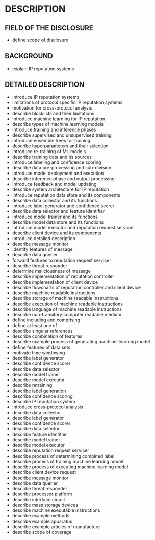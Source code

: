 # DESCRIPTION

## FIELD OF THE DISCLOSURE

- define scope of disclosure

## BACKGROUND

- explain IP reputation systems

## DETAILED DESCRIPTION

- introduce IP reputation systems
- limitations of protocol specific IP reputation systems
- motivation for cross-protocol analysis
- describe blocklists and their limitations
- introduce machine learning for IP reputation
- describe types of machine learning models
- introduce training and inference phases
- describe supervised and unsupervised training
- introduce ensemble trees for training
- describe hyperparameters and their selection
- introduce re-training of ML models
- describe training data and its sources
- introduce labeling and confidence scoring
- describe data pre-processing and sub-division
- introduce model deployment and execution
- describe inference phase and output processing
- introduce feedback and model updating
- describe system architecture for IP reputation
- introduce reputation data store and its components
- describe data collector and its functions
- introduce label generator and confidence scorer
- describe data selector and feature identifier
- introduce model trainer and its functions
- describe model data store and its functions
- introduce model executor and reputation request servicer
- describe client device and its components
- introduce detailed description
- describe message monitor
- identify features of message
- describe data querier
- forward features to reputation request servicer
- describe threat responder
- determine maliciousness of message
- describe implementation of reputation controller
- describe implementation of client device
- describe flowcharts of reputation controller and client device
- describe machine readable instructions
- describe storage of machine readable instructions
- describe execution of machine readable instructions
- describe language of machine readable instructions
- describe non-transitory computer readable medium
- define including and comprising
- define at least one of
- describe singular references
- describe combination of features
- describe example process of generating machine-learning model
- define features of data sets
- motivate time windowing
- describe label generator
- describe confidence scorer
- describe data selector
- describe model trainer
- describe model executor
- describe retraining
- describe label generation
- describe confidence scoring
- describe IP reputation system
- introduce cross-protocol analysis
- describe data collector
- describe label generator
- describe confidence scorer
- describe data selector
- describe feature identifier
- describe model trainer
- describe model executor
- describe reputation request servicer
- describe process of determining combined label
- describe process of training machine learning model
- describe process of executing machine learning model
- describe client device request
- describe message monitor
- describe data querier
- describe threat responder
- describe processor platform
- describe interface circuit
- describe mass storage devices
- describe machine executable instructions
- describe example methods
- describe example apparatus
- describe example articles of manufacture
- describe scope of coverage

